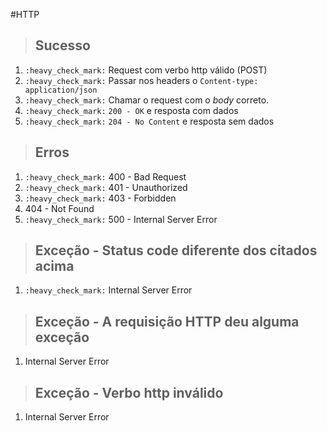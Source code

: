 #HTTP

> ## Sucesso

1. `:heavy_check_mark:` Request com verbo http válido (POST)
2. `:heavy_check_mark:` Passar nos headers o `Content-type: application/json`
3. `:heavy_check_mark:` Chamar o request com o _body_ correto.
4. `:heavy_check_mark:` `200 - OK` e resposta com dados
5. `:heavy_check_mark:` `204 - No Content` e resposta sem dados

> ## Erros

1. `:heavy_check_mark:` 400 - Bad Request
2. `:heavy_check_mark:` 401 - Unauthorized
3. `:heavy_check_mark:` 403 - Forbidden
4. 404 - Not Found
5. `:heavy_check_mark:` 500 - Internal Server Error

> ## Exceção - Status code diferente dos citados acima
1. `:heavy_check_mark:` Internal Server Error

> ## Exceção - A requisição HTTP deu alguma exceção
1. Internal Server Error

> ## Exceção - Verbo http inválido
1. Internal Server Error